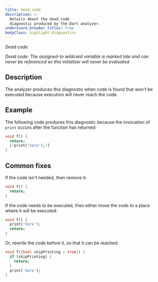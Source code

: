 ```yaml
---
title: dead_code
description: >-
  Details about the dead_code
  diagnostic produced by the Dart analyzer.
underscore_breaker_titles: true
bodyClass: highlight-diagnostics
---
```


_Dead code._

_Dead code: The assigned-to wildcard variable is marked late and can never be
referenced so this initializer will never be evaluated._

## Description

The analyzer produces this diagnostic when code is found that won't be
executed because execution will never reach the code.

## Example

The following code produces this diagnostic because the invocation of
`print` occurs after the function has returned:

```dart
void f() {
  return;
  [!print('here');!]
}
```

## Common fixes

If the code isn't needed, then remove it:

```dart
void f() {
  return;
}
```

If the code needs to be executed, then either move the code to a place
where it will be executed:

```dart
void f() {
  print('here');
  return;
}
```

Or, rewrite the code before it, so that it can be reached:

```dart
void f({bool skipPrinting = true}) {
  if (skipPrinting) {
    return;
  }
  print('here');
}
```
